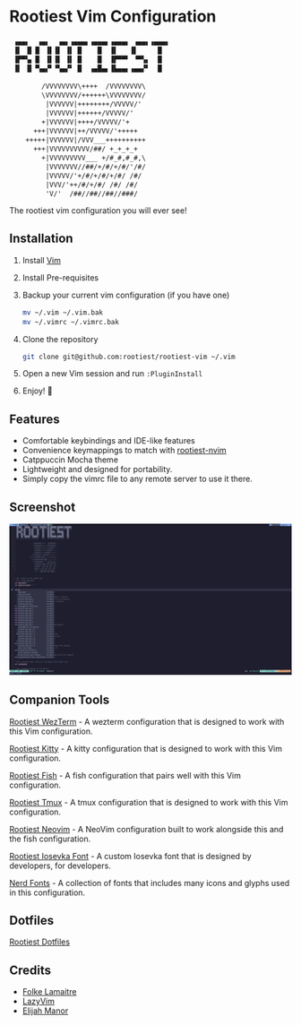 # Rootiest Vim Configuration

```none
 ▗▄▄▖  ▗▄▖  ▗▄▖▗▄▄▄▖▗▄▄▄▖▗▄▄▄▖ ▗▄▄▖▗▄▄▄▖
 ▐▌ ▐▌▐▌ ▐▌▐▌ ▐▌ █    █  ▐▌   ▐▌     █  
 ▐▛▀▚▖▐▌ ▐▌▐▌ ▐▌ █    █  ▐▛▀▀▘ ▝▀▚▖  █  
 ▐▌ ▐▌▝▚▄▞▘▝▚▄▞▘ █  ▗▄█▄▖▐▙▄▄▖▗▄▄▞▘  █  
                                                       
        /VVVVVVVV\++++  /VVVVVVVV\
        \VVVVVVVV/++++++\VVVVVVVV/
         |VVVVVV|++++++++/VVVVV/'
         |VVVVVV|++++++/VVVVV/'
        +|VVVVVV|++++/VVVVV/'+
      +++|VVVVVV|++/VVVVV/'+++++
    +++++|VVVVVV|/VVV___++++++++++
      +++|VVVVVVVVVV/##/ +_+_+_+
        +|VVVVVVVVV___ +/#_#,#_#,\
         |VVVVVVV//##/+/#/+/#/'/#/
         |VVVVV/'+/#/+/#/+/#/ /#/
         |VVV/'++/#/+/#/ /#/ /#/
         'V/'  /##//##//##//###/
```

The rootiest vim configuration you will ever see!

## Installation

1. Install [Vim](https://www.vim.org/)
2. Install Pre-requisites
3. Backup your current vim configuration (if you have one)

   ```sh
   mv ~/.vim ~/.vim.bak
   mv ~/.vimrc ~/.vimrc.bak
   ```

4. Clone the repository

   ```sh
   git clone git@github.com:rootiest/rootiest-vim ~/.vim
   ```

5. Open a new Vim session and run `:PluginInstall`

6. Enjoy! 🎉

## Features

- Comfortable keybindings and IDE-like features
- Convenience keymappings to match with [rootiest-nvim](https://github.com/rootiest/rootiest-nvim)
- Catppuccin Mocha theme
- Lightweight and designed for portability.
- Simply copy the vimrc file to any remote server to use it there.

## Screenshot

![Vim UI](.screenshots/vim-ui.png)

## Companion Tools

[Rootiest WezTerm](https://github.com/rootiest/rootiest-wezterm) -
A wezterm configuration that is designed to work with this Vim configuration.

[Rootiest Kitty](https://github.com/rootiest/rootiest-kitty) -
A kitty configuration that is designed to work with this Vim configuration.

[Rootiest Fish](https://github.com/rootiest/rootiest-fish-conf) -
A fish configuration that pairs well with this Vim configuration.

[Rootiest Tmux](https://github.com/rootiest/rootiest-tmux) -
A tmux configuration that is designed to work with this Vim configuration.

[Rootiest Neovim](https://github.com/rootiest/rootiest-nvim) -
A NeoVim configuration built to work alongside this and the fish configuration.

[Rootiest Iosevka Font](https://github.com/rootiest/rootiest-iosevka) -
A custom Iosevka font that is designed by developers, for developers.

[Nerd Fonts](https://github.com/ryanoasis/nerd-fonts/) -
A collection of fonts that includes many icons and glyphs used in this configuration.

## Dotfiles

[Rootiest Dotfiles](https://github.com/rootiest/dotfiles)

## Credits

- [Folke Lamaitre](https://github.com/folke)
- [LazyVim](https://github.com/LazyVim/LazyVim)
- [Elijah Manor](https://github.com/elijahmanor/elijahmanor)

